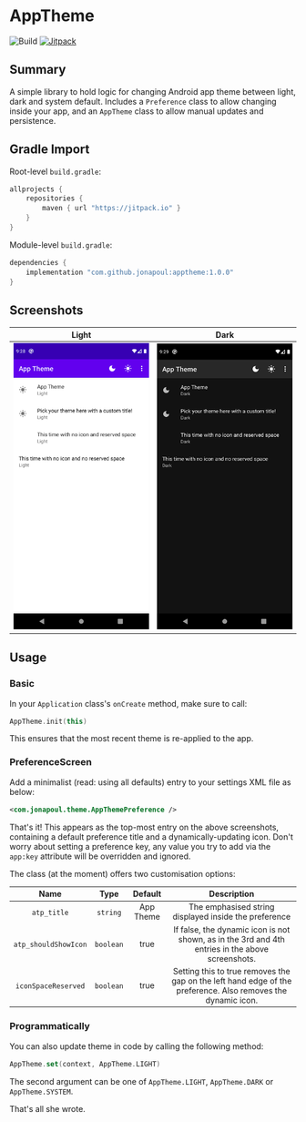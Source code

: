 # AppTheme

![Build](https://github.com/jonapoul/apptheme/actions/workflows/build.yml/badge.svg)
[![Jitpack](https://jitpack.io/v/jonapoul/apptheme.svg)](https://jitpack.io/#jonapoul/apptheme)

## Summary
A simple library to hold logic for changing Android app theme between light, dark and system default. Includes a `Preference` class to allow changing inside your app, and an `AppTheme` class to allow manual updates and persistence.
 
## Gradle Import
Root-level `build.gradle`:
```gradle
allprojects {
    repositories {
        maven { url "https://jitpack.io" }
    }
}
```

Module-level `build.gradle`:
```gradle
dependencies {
    implementation "com.github.jonapoul:apptheme:1.0.0"
}
```

## Screenshots

| Light | Dark
|:--:|:--:|
![Dialog](img/light.png) | ![Fragment](img/dark.png) |

## Usage

### Basic

In your `Application` class's `onCreate` method, make sure to call:
```kotlin
AppTheme.init(this)
```
This ensures that the most recent theme is re-applied to the app.

### PreferenceScreen

Add a minimalist (read: using all defaults) entry to your settings XML file as below:
```xml
<com.jonapoul.theme.AppThemePreference />
```
That's it! This appears as the top-most entry on the above screenshots, containing a default preference title and a dynamically-updating icon. Don't worry about setting a preference key, any value you try to add via the `app:key` attribute will be overridden and ignored.

The class (at the moment) offers two customisation options:

| Name | Type | Default | Description |
|:--:|:--:|:--:|:--:|
| `atp_title` | `string` | App Theme | The emphasised string displayed inside the preference |
| `atp_shouldShowIcon` | `boolean` | true | If false, the dynamic icon is not shown, as in the 3rd and 4th entries in the above screenshots. |
| `iconSpaceReserved` | `boolean` | true | Setting this to true removes the gap on the left hand edge of the preference. Also removes the dynamic icon. |

### Programmatically

You can also update theme in code by calling the following method:
```kotlin
AppTheme.set(context, AppTheme.LIGHT)
```
The second argument can be one of `AppTheme.LIGHT`, `AppTheme.DARK` or `AppTheme.SYSTEM`. 

That's all she wrote.
